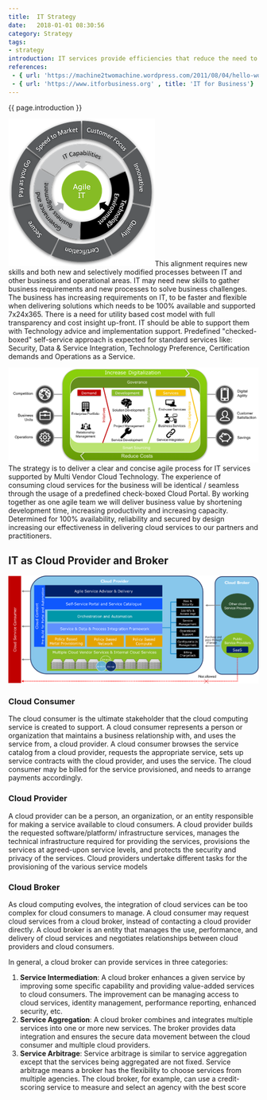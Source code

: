 ```yaml
---
title:  IT Strategy
date:   2018-01-01 08:30:56
category: Strategy
tags:
- strategy
introduction: IT services provide efficiencies that reduce the need to maintain applications, enabling IT to focus on business alignment. 
references:
 - { url: 'https://machine2twomachine.wordpress.com/2011/08/04/hello-world/', title: 'What is Cloud Service Broker' }
 - { url: 'https://www.itforbusiness.org' , title: 'IT for Business'}
---
```


{{ page.introduction }}

<img src='/assets/framework/agiledemand.png' class="float-right width-auto">This alignment requires new skills and both new and selectively modified processes between IT and other business and operational areas. IT may need new skills to gather business requirements and new processes to solve business challenges.
The business has increasing requirements on IT, to be faster and flexible when delivering solutions which needs to be 100% available and supported 7x24x365. There is a need for utility based cost model with full transparency and cost insight up-front. IT should be able to support them with Technology advice and implementation support. Predefined "checked-boxed" self-service approach is expected for standard services like: Security, Data & Service Integration, Technology Preference, Certification demands and Operations as a Service. 


<img src='/assets/framework/strategy.png'>The strategy is to deliver a clear and concise agile process for IT services supported by Multi Vendor Cloud Technology. The experience of consuming cloud services for the business will be identical / seamless through the usage of a predefined check-boxed Cloud Portal. By working together as one agile team we will deliver business value by shortening development time, increasing productivity and increasing capacity. Determined for 100% availability, reliability and secured by design increasing our effectiveness in delivering cloud services to our partners and practitioners.


## IT as Cloud Provider and Broker

![cloudprovider](/assets/framework/cloudprovider.png "IT as CloudProvider")
### Cloud Consumer
The cloud consumer is the ultimate stakeholder that the cloud computing service is created to support. A cloud consumer represents a person or organization that maintains a business relationship with, and uses the service from, a cloud provider. A cloud consumer browses the service catalog from a cloud provider, requests the appropriate service, sets up service contracts with the cloud provider, and uses the service. The cloud consumer may be billed for the service provisioned, and needs to arrange payments accordingly.

### Cloud Provider
A cloud provider can be a person, an organization, or an entity responsible for making a service available to cloud consumers. A cloud provider builds the requested software/platform/ infrastructure services, manages the technical infrastructure required for providing the services, provisions the services at agreed-upon service levels, and protects the security and privacy of the services. Cloud providers undertake different tasks for the provisioning of the various service models

### Cloud Broker
As cloud computing evolves, the integration of cloud services can be too complex for cloud consumers to manage. A cloud consumer may request cloud services from a cloud broker, instead of contacting a cloud provider directly. A cloud broker is an entity that manages the use, performance, and delivery of cloud services and negotiates relationships between cloud providers and cloud consumers.

In general, a cloud broker can provide services in three categories:
1. **Service Intermediation**: A cloud broker enhances a given service by improving some specific capability and providing value-added services to cloud consumers. The improvement can be managing access to cloud services, identity management, performance reporting, enhanced security, etc.
1. **Service Aggregation**: A cloud broker combines and integrates multiple services into one or more new services. The broker provides data integration and ensures the secure data movement between the cloud consumer and multiple cloud providers.
1. **Service Arbitrage**: Service arbitrage is similar to service aggregation except that the services being aggregated are not fixed. Service arbitrage means a broker has the flexibility to choose services from multiple agencies. The cloud broker, for example, can use a credit-scoring service to measure and select an agency with the best score